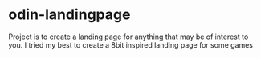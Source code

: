 # odin-landingpage

Project is to create a landing page for anything that may be of interest to you.
I tried my best to create a 8bit inspired landing page for some games
